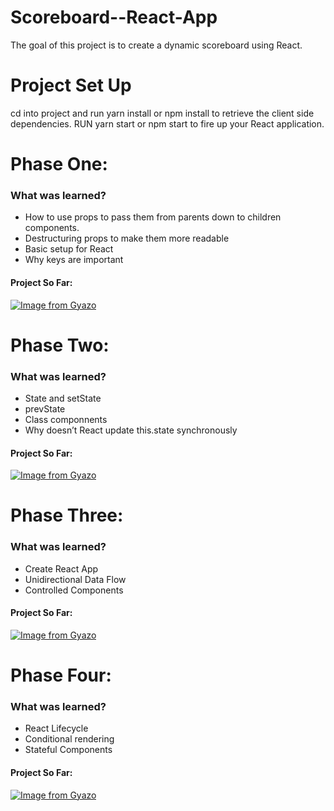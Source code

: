 # Scoreboard--React-App
The goal of this project is to create a dynamic scoreboard using React.

# Project Set Up
 cd into project and run yarn install or npm install to retrieve the client side dependencies.
 RUN yarn start or npm start to fire up your React application.

# Phase One: 
  <h3> What was learned? </h3>
      <ul>
  <li>How to use props to pass them from parents down to children components.</li>
  <li>Destructuring props to make them more readable </li>
  <li>Basic setup for React </li>
  <li> Why keys are important </li>
   </ul>
      
   <h4>Project So Far: </h4>
   
[![Image from Gyazo](https://i.gyazo.com/05e9577688302fef0f56ff21b6418d64.gif)](https://gyazo.com/05e9577688302fef0f56ff21b6418d64)

# Phase Two: 

   <h3> What was learned? </h3>
      <ul>
  <li>State and setState</li>
  <li>prevState</li>
  <li> Class componnents </li>
  <li> Why doesn’t React update this.state synchronously </li>
   </ul>
   
   <h4>Project So Far: </h4>
   
[![Image from Gyazo](https://i.gyazo.com/18a9539cce8b812ab98889724c7e5ecb.gif)](https://gyazo.com/18a9539cce8b812ab98889724c7e5ecb)

# Phase Three: 

   <h3> What was learned?  </h3>
      <ul>
  <li>Create React App</li>
  <li>Unidirectional Data Flow</li>
  <li> Controlled Components </li>
   </ul>
   
   <h4>Project So Far: </h4>
   
[![Image from Gyazo](https://i.gyazo.com/83e0149839a719d3f07374c0a6a063fd.gif)](https://gyazo.com/83e0149839a719d3f07374c0a6a063fd)

# Phase Four: 

   <h3> What was learned?  </h3>
      <ul>
  <li>React Lifecycle </li>
  <li>Conditional rendering</li>
  <li> Stateful Components </li>
   </ul>
   
   <h4>Project So Far: </h4>
   
   [![Image from Gyazo](https://i.gyazo.com/31e91eb7123bebb61875e0f77bba0f73.gif)](https://gyazo.com/31e91eb7123bebb61875e0f77bba0f73)
